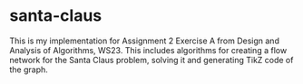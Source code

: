 # santa-claus

This is my implementation for Assignment 2
Exercise A from Design and Analysis of Algorithms, WS23.
This includes algorithms for creating a
flow network for the Santa Claus problem, solving it 
and generating TikZ code of the graph.

